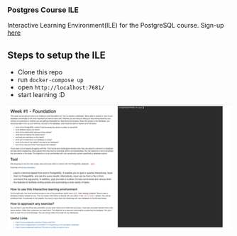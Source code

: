 ### Postgres Course ILE
Interactive Learning Environment(ILE) for the PostgreSQL course. Sign-up [here](https://devenbhooshan.ck.page/e41b961998)

## Steps to setup the ILE

- Clone this repo
- run `docker-compose up`
- open `http://localhost:7681/`
- start learning :D

![](ile.png)

